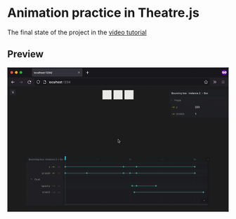 # Animation practice in Theatre.js

The final state of the project in the [video tutorial](https://youtu.be/icR9EIS1q34?t=2426)

## Preview

[![Preview](https://raw.githubusercontent.com/AriaMinaei/theatre-example-bouncing-box/main/demo.gif)](https://codesandbox.io/s/github/AriaMinaei/theatre-example-bouncing-box?file=/index.html)


